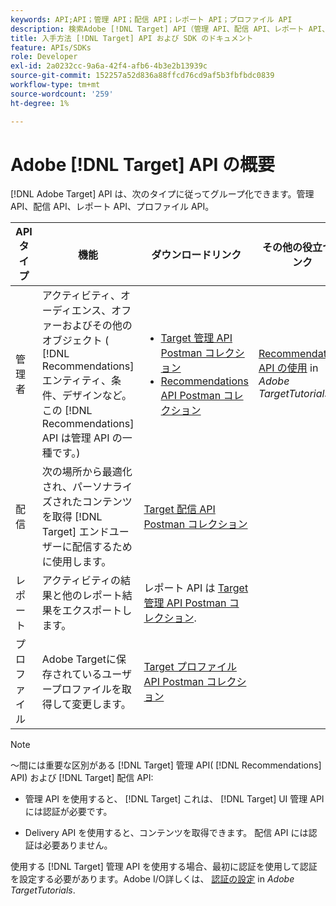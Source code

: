 ```yaml
---
keywords: API;API；管理 API；配信 API；レポート API；プロファイル API
description: 検索Adobe [!DNL Target] API（管理 API、配信 API、レポート API、プロファイル API を含む）
title: 入手方法 [!DNL Target] API および SDK のドキュメント
feature: APIs/SDKs
role: Developer
exl-id: 2a0232cc-9a6a-42f4-afb6-4b3e2b13939c
source-git-commit: 152257a52d836a88ffcd76cd9af5b3fbfbdc0839
workflow-type: tm+mt
source-wordcount: '259'
ht-degree: 1%

---
```


# Adobe [!DNL Target] API の概要

[!DNL Adobe Target] API は、次のタイプに従ってグループ化できます。管理 API、配信 API、レポート API、プロファイル API。

| API タイプ | 機能 | ダウンロードリンク | その他の役立つリンク |
| --- | --- | --- |--- |
| 管理者 | アクティビティ、オーディエンス、オファーおよびその他のオブジェクト ( [!DNL Recommendations] エンティティ、条件、デザインなど。 この [!DNL Recommendations] API は管理 API の一種です。) | <UL><li>[Target 管理 API Postman コレクション](https://developers.adobetarget.com/api/#admin-postman-collection)</li><li>[Recommendations API Postman コレクション](https://developers.adobetarget.com/api/recommendations/#section/Postman)</li></ul> | [Recommendations API の使用](https://experienceleague.adobe.com/docs/target-learn/recommendations-api-tutorial/recs-api-overview.html) in *Adobe TargetTutorials* |
| 配信 | 次の場所から最適化され、パーソナライズされたコンテンツを取得 [!DNL Target] エンドユーザーに配信するために使用します。 | [Target 配信 API Postman コレクション](https://developers.adobetarget.com/api/delivery-api/#section/Getting-Started/Postman-Collection) |  |
| レポート | アクティビティの結果と他のレポート結果をエクスポートします。 | レポート API は [Target 管理 API Postman コレクション](https://developers.adobetarget.com/api/#admin-postman-collection). |  |
| プロファイル | Adobe Targetに保存されているユーザープロファイルを取得して変更します。 | [Target プロファイル API Postman コレクション](https://developers.adobetarget.com/api/#profiles) |  |

>[!NOTE]
>
>～間には重要な区別がある [!DNL Target] 管理 API( [!DNL Recommendations] API) および [!DNL Target] 配信 API:
>
>* 管理 API を使用すると、 [!DNL Target] これは、 [!DNL Target] UI 管理 API には認証が必要です。
>
>* Delivery API を使用すると、コンテンツを取得できます。 配信 API には認証は必要ありません。
>
>使用する [!DNL Target] 管理 API を使用する場合、最初に認証を使用して認証を設定する必要があります。Adobe I/O詳しくは、 [認証の設定](https://experienceleague.adobe.com/docs/target-learn/tutorials/apis/configure-io-target-integration.html) in *Adobe TargetTutorials*.
